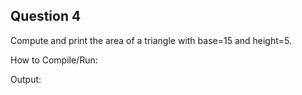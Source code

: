 ## Question 4

Compute and print the area of a triangle with base=15 and height=5.

How to Compile/Run:

Output:
